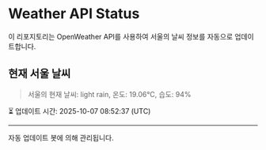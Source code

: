 
# Weather API Status

이 리포지토리는 OpenWeather API를 사용하여 서울의 날씨 정보를 자동으로 업데이트합니다.

## 현재 서울 날씨
> 서울의 현재 날씨: light rain, 온도: 19.06°C, 습도: 94%

⏳ 업데이트 시간: 2025-10-07 08:52:37 (UTC)

---
자동 업데이트 봇에 의해 관리됩니다.
